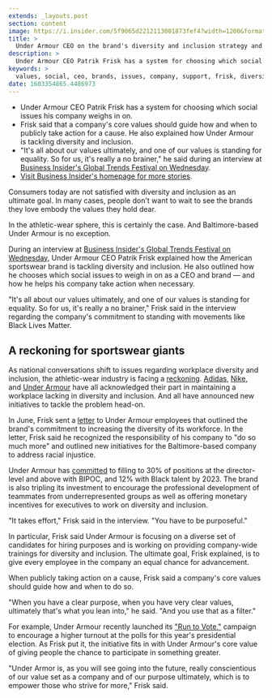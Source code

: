 ```yaml
--- 
extends: _layouts.post 
section: content 
image: https://i.insider.com/5f9065d2212113001873fef4?width=1200&format=jpeg 
title: > 
  Under Armour CEO on the brand's diversity and inclusion strategy and choosing which social issues to support 
description: > 
  Under Armour CEO Patrik Frisk has a system for choosing which social issues his company weighs in on."It's all about our values ultimately, and one of our values is standing for equality."It's all about our values ultimately, and one of our values is standing for equality.Adidas, Nike, and Under Armour have all acknowledged their part in maintaining a workplace lacking in diversity and inclusion."When you have a clear purpose, when you have very clear values, ultimately that's what you lean into," he said. 
keywords: > 
  values, social, ceo, brands, issues, company, support, frisk, diversity, interview, standing, armour, really, choosing, strategy, ultimately, inclusion 
date: 1603354865.4486973 
--- 
```

<div><ul class="summary-list">
<li>Under Armour CEO Patrik Frisk has a system for choosing which social issues his company weighs in on.</li>
<li>Frisk said that a company's core values should guide how and when to publicly take action for a cause. He also explained how Under Armour is&#160;tackling diversity and inclusion.</li>
<li>"It's all about our values ultimately, and one of our values is standing for equality. So for us, it's really a no brainer," he said during an interview at <a href="https://trendsfestival.com/">Business Insider's Global Trends Festival on Wednesday</a>.</li>
<li><a href="https://www.businessinsider.com/?hprecirc-bullet">Visit Business Insider's homepage for more stories</a>.</li>
</ul>
<p id="gpt-post-retail-mobile_in_post_ad-fluid-1" class="ad ad-wrapper fluid in-post only-mobile"></p>

<p id="gpt-post-retail-desktop_in_post_ad-fluid-1" class="ad ad-wrapper fluid in-post only-desktop"></p>
<p>Consumers today are not satisfied with diversity and inclusion as an ultimate goal. In many cases, people don't want to wait to see the brands they love embody the values they hold dear.&#160;</p><p>In the athletic-wear sphere, this is certainly the case. And Baltimore-based Under Armour is no exception.</p><p>During an interview at <a href="https://trendsfestival.com/">Business Insider's Global Trends Festival on Wednesday</a>, Under Armour CEO Patrik Frisk explained how the American sportswear brand is tackling diversity and inclusion. He also outlined how he chooses which social issues to weigh in on as a CEO and brand &#8212; and how he helps his company take action when necessary.</p><p>"It's all about our values ultimately, and one of our values is standing for equality. So for us, it's really a no brainer," Frisk said in the interview regarding the company's commitment to standing with movements like Black Lives Matter.</p><h2>A reckoning for sportswear giants</h2><p>As national conversations shift to issues regarding workplace diversity and inclusion, the athletic-wear industry is facing a <a href="https://www.businessinsider.com/sneaker-industry-faces-reckoning-black-workers-demand-representation-2020-6" target="_blank" rel="noopener">reckoning</a>. <a href="https://www.businessinsider.com/adidas-bans-word-asset-reviews-internal-racist-language-symbols-2020-6" target="_blank" rel="noopener">Adidas</a>,&#160;<a href="https://www.google.com/search?q=nike+will+fix+internal+racism&amp;oq=nike+will+fix+internal+racism+&amp;aqs=chrome..69i57j33l4.3739j0j7&amp;sourceid=chrome&amp;ie=UTF-8" target="_blank" rel="noopener">Nike</a>, and&#160;<a href="https://www.baltimoresun.com/business/bs-bz-under-armour-diversity-statement-20200608-62sxxkddlndh7k5nqzmfnkwhj4-story.html" target="_blank" rel="noopener">Under Armour</a> have all acknowledged their part in maintaining a workplace lacking in diversity and inclusion. And all have announced new initiatives to tackle the problem head-on.</p><p>In June, Frisk sent a <a href="https://www.baltimoresun.com/business/bs-bz-under-armour-diversity-statement-20200608-62sxxkddlndh7k5nqzmfnkwhj4-story.html" target="_blank" rel="noopener">letter</a> to Under Armour employees that outlined the brand's commitment to increasing the diversity of its workforce. In the letter, Frisk said he recognized the responsibility of his company to "do so much more" and outlined new initiatives for the Baltimore-based company to address racial injustice.&#160;</p><p>Under Armour has <a href="https://about.underarmour.com/community/diversity-equity-inclusion" target="_blank" rel="noopener">committed</a> to filling to 30% of positions at the director-level and above with BIPOC, and 12% with Black talent by 2023. The brand is also tripling its investment to encourage the professional development of teammates from underrepresented groups as well as offering monetary incentives for executives to work on diversity and inclusion.</p><p>"It takes effort," Frisk said in the interview. "You have to be purposeful."&#160;</p>
<p id="gpt-post-retail-mobile_in_post_ad-fluid-2" class="ad ad-wrapper fluid in-post only-mobile"></p>

<p id="gpt-post-retail-desktop_in_post_ad-fluid-2" class="ad ad-wrapper fluid in-post only-desktop"></p>
<p>In particular, Frisk said Under Armour is focusing on a diverse set of candidates for hiring purposes and is working on providing company-wide trainings for diversity and inclusion. The ultimate goal, Frisk explained, is to give every employee in the company an equal chance for advancement.&#160;</p><p>When publicly taking action on a cause, Frisk said a company's core values should guide how and when to do so.</p><p>"When you have a clear purpose, when you have very clear values, ultimately that's what you lean into," he said. "And you use that as a filter."</p><p>For example, Under Armour recently launched its <a href="https://about.underarmour.com/runtovote" target="_blank" rel="noopener">"Run to Vote,"</a> campaign to encourage a higher turnout at the polls for this year's presidential election. As Frisk put it, the initiative fits in with Under Armour's core value of giving people the chance to participate in something greater.</p><p>"Under Armor is, as you will see going into the future, really conscientious of our value set as a company and of our purpose ultimately, which is to empower those who strive for more," Frisk said.&#160;</p>
                  </div>